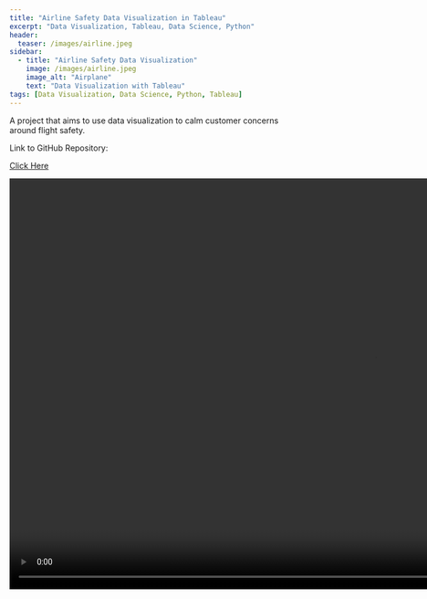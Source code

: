 ```yaml
---
title: "Airline Safety Data Visualization in Tableau"
excerpt: "Data Visualization, Tableau, Data Science, Python"
header:
  teaser: /images/airline.jpeg
sidebar:
  - title: "Airline Safety Data Visualization"
    image: /images/airline.jpeg
    image_alt: "Airplane"
    text: "Data Visualization with Tableau"
tags: [Data Visualization, Data Science, Python, Tableau]
---
```

A project that aims to use data visualization to calm customer concerns around flight safety.

Link to GitHub Repository:

[Click Here](https://github.com/davidsuffolk/Airline-Safety-Data-Visualization)


<video width="1280" height="720" controls  >
<source src="images/DSC640_FinalPresentationVideo_SuffolkDavid.mp4" type="video/mp4">

</video >
